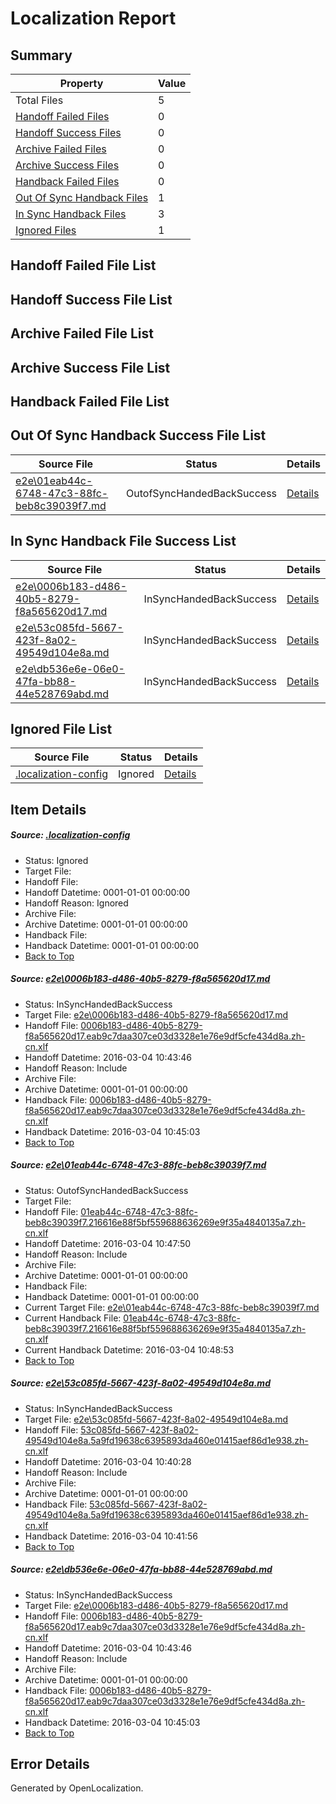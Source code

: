 # <a name='report-top'></a> Localization Report

## Summary
 Property | Value 
 -------- | ----- 
 Total Files | 5
[ Handoff Failed Files ](#handoff-failed-list)| 0
[ Handoff Success Files ](#handoff-success-list)| 0
[ Archive Failed Files ](#archive-failed-list)| 0
[ Archive Success Files ](#archive-success-list)| 0
[ Handback Failed Files ](#handback-failed-list)| 0
[ Out Of Sync Handback Files ](#outofsync-handback-success-list)| 1
[ In Sync Handback Files ](#insync-handback-success-list)| 3
[ Ignored Files ](#ignored-list)| 1

## <a name='handoff-failed-list'></a> Handoff Failed File List

## <a name='handoff-success-list'></a> Handoff Success File List

## <a name='archive-failed-list'></a> Archive Failed File List

## <a name='archive-success-list'></a> Archive Success File List

## <a name='handback-failed-list'></a> Handback Failed File List

## <a name='outofsync-handback-success-list'></a> Out Of Sync Handback Success File List
 Source File | Status | Details 
 ----------- | ------ | ------- 
 [e2e\01eab44c-6748-47c3-88fc-beb8c39039f7.md](https://github.com/OpenLocalizationTest/oltest/blob/96b80a1cb847698d077bb7d2822eba99d888aad6/e2e/01eab44c-6748-47c3-88fc-beb8c39039f7.md) | OutofSyncHandedBackSuccess | [Details](#d5540d58499c4b1097a6c5f978719893dfae0eb92)

## <a name='insync-handback-success-list'></a> In Sync Handback File Success List
 Source File | Status | Details 
 ----------- | ------ | ------- 
 [e2e\0006b183-d486-40b5-8279-f8a565620d17.md](https://github.com/OpenLocalizationTest/oltest/blob/ee138f5a190b0853434bb273be986ad2bbbe8c37/e2e/0006b183-d486-40b5-8279-f8a565620d17.md) | InSyncHandedBackSuccess | [Details](#826b1649034a5c58c0807475691f3618582536ed1)
 [e2e\53c085fd-5667-423f-8a02-49549d104e8a.md](https://github.com/OpenLocalizationTest/oltest/blob/0bd3847a671d13f33319a177e0ed6218d95a04e9/e2e/53c085fd-5667-423f-8a02-49549d104e8a.md) | InSyncHandedBackSuccess | [Details](#51417416652173b4fb11c07b776c180ed0fdde583)
 [e2e\db536e6e-06e0-47fa-bb88-44e528769abd.md](https://github.com/OpenLocalizationTest/oltest/blob/96b80a1cb847698d077bb7d2822eba99d888aad6/e2e/db536e6e-06e0-47fa-bb88-44e528769abd.md) | InSyncHandedBackSuccess | [Details](#826b1649034a5c58c0807475691f3618582536ed4)

## <a name='ignored-list'></a> Ignored File List
 Source File | Status | Details 
 ----------- | ------ | ------- 
 [.localization-config](https://github.com/OpenLocalizationTest/oltest/blob/96b80a1cb847698d077bb7d2822eba99d888aad6/.localization-config) | Ignored | [Details](#66aca4b1c2f43b14ec41e0e427345df94af1d5e10)

## Item Details
##### <a name='66aca4b1c2f43b14ec41e0e427345df94af1d5e10'></a> Source: [.localization-config](https://github.com/OpenLocalizationTest/oltest/blob/96b80a1cb847698d077bb7d2822eba99d888aad6/.localization-config)
* Status: Ignored
* Target File: 
* Handoff File: 
* Handoff Datetime: 0001-01-01 00:00:00
* Handoff Reason: Ignored
* Archive File: 
* Archive Datetime: 0001-01-01 00:00:00
* Handback File: 
* Handback Datetime: 0001-01-01 00:00:00
* [Back to Top](#report-top)

##### <a name='826b1649034a5c58c0807475691f3618582536ed1'></a> Source: [e2e\0006b183-d486-40b5-8279-f8a565620d17.md](https://github.com/OpenLocalizationTest/oltest/blob/ee138f5a190b0853434bb273be986ad2bbbe8c37/e2e/0006b183-d486-40b5-8279-f8a565620d17.md)
* Status: InSyncHandedBackSuccess
* Target File: [e2e\0006b183-d486-40b5-8279-f8a565620d17.md](https://github.com/OpenLocalizationTestOrg/oltest.zh-cn/blob/34e041de3205d5c1f775c629e31334af676564c8/e2e/0006b183-d486-40b5-8279-f8a565620d17.md)
* Handoff File: [0006b183-d486-40b5-8279-f8a565620d17.eab9c7daa307ce03d3328e1e76e9df5cfe434d8a.zh-cn.xlf](https://github.com/OpenLocalizationTestOrg/olhandoff/blob/016962843e9d6b3a3ab59ec4fe508a063b46625b/ol-handoff/OpenLocalizationTestOrg/oltest.zh-cn/qimu/ht/0006b183-d486-40b5-8279-f8a565620d17.eab9c7daa307ce03d3328e1e76e9df5cfe434d8a.zh-cn.xlf)
* Handoff Datetime: 2016-03-04 10:43:46
* Handoff Reason: Include
* Archive File: 
* Archive Datetime: 0001-01-01 00:00:00
* Handback File: [0006b183-d486-40b5-8279-f8a565620d17.eab9c7daa307ce03d3328e1e76e9df5cfe434d8a.zh-cn.xlf](https://github.com/OpenLocalizationTestOrg/olhandback/blob/a2f0aafee15a6089a553fc79138b3bfa6160fc12/ol-handback/OpenLocalizationTestOrg/oltest.zh-cn/qimu/ht/0006b183-d486-40b5-8279-f8a565620d17.eab9c7daa307ce03d3328e1e76e9df5cfe434d8a.zh-cn.xlf)
* Handback Datetime: 2016-03-04 10:45:03
* [Back to Top](#report-top)

##### <a name='d5540d58499c4b1097a6c5f978719893dfae0eb92'></a> Source: [e2e\01eab44c-6748-47c3-88fc-beb8c39039f7.md](https://github.com/OpenLocalizationTest/oltest/blob/96b80a1cb847698d077bb7d2822eba99d888aad6/e2e/01eab44c-6748-47c3-88fc-beb8c39039f7.md)
* Status: OutofSyncHandedBackSuccess
* Target File: 
* Handoff File: [01eab44c-6748-47c3-88fc-beb8c39039f7.216616e88f5bf559688636269e9f35a4840135a7.zh-cn.xlf](https://github.com/OpenLocalizationTestOrg/olhandoff/blob/8adccbe6ed3ce774e6bac042e057bf2ad6396335/ol-handoff/OpenLocalizationTestOrg/oltest.zh-cn/qimu/ht/01eab44c-6748-47c3-88fc-beb8c39039f7.216616e88f5bf559688636269e9f35a4840135a7.zh-cn.xlf)
* Handoff Datetime: 2016-03-04 10:47:50
* Handoff Reason: Include
* Archive File: 
* Archive Datetime: 0001-01-01 00:00:00
* Handback File: 
* Handback Datetime: 0001-01-01 00:00:00
* Current Target File: [e2e\01eab44c-6748-47c3-88fc-beb8c39039f7.md](https://github.com/OpenLocalizationTestOrg/oltest.zh-cn/blob/5f327021a82186f234b121878b65aa32eada38c8/e2e/01eab44c-6748-47c3-88fc-beb8c39039f7.md)
* Current Handback File: [01eab44c-6748-47c3-88fc-beb8c39039f7.216616e88f5bf559688636269e9f35a4840135a7.zh-cn.xlf](https://github.com/OpenLocalizationTestOrg/olhandback/blob/83a146e224bedad646cf1cecdcc16eb738f3e084/ol-handback/OpenLocalizationTestOrg/oltest.zh-cn/qimu/ht/01eab44c-6748-47c3-88fc-beb8c39039f7.216616e88f5bf559688636269e9f35a4840135a7.zh-cn.xlf)
* Current Handback Datetime: 2016-03-04 10:48:53
* [Back to Top](#report-top)

##### <a name='51417416652173b4fb11c07b776c180ed0fdde583'></a> Source: [e2e\53c085fd-5667-423f-8a02-49549d104e8a.md](https://github.com/OpenLocalizationTest/oltest/blob/0bd3847a671d13f33319a177e0ed6218d95a04e9/e2e/53c085fd-5667-423f-8a02-49549d104e8a.md)
* Status: InSyncHandedBackSuccess
* Target File: [e2e\53c085fd-5667-423f-8a02-49549d104e8a.md](https://github.com/OpenLocalizationTestOrg/oltest.zh-cn/blob/b8ae9d68efd512a332481e360801859299f33eb4/e2e/53c085fd-5667-423f-8a02-49549d104e8a.md)
* Handoff File: [53c085fd-5667-423f-8a02-49549d104e8a.5a9fd19638c6395893da460e01415aef86d1e938.zh-cn.xlf](https://github.com/OpenLocalizationTestOrg/olhandoff/blob/2a52ca1dc2633d6d124596e25676f81e2604319e/ol-handoff/OpenLocalizationTestOrg/oltest.zh-cn/qimu/ht/53c085fd-5667-423f-8a02-49549d104e8a.5a9fd19638c6395893da460e01415aef86d1e938.zh-cn.xlf)
* Handoff Datetime: 2016-03-04 10:40:28
* Handoff Reason: Include
* Archive File: 
* Archive Datetime: 0001-01-01 00:00:00
* Handback File: [53c085fd-5667-423f-8a02-49549d104e8a.5a9fd19638c6395893da460e01415aef86d1e938.zh-cn.xlf](https://github.com/OpenLocalizationTestOrg/olhandback/blob/b1ef90115a32ac87e62362c4afea9398f015527c/ol-handback/OpenLocalizationTestOrg/oltest.zh-cn/qimu/ht/53c085fd-5667-423f-8a02-49549d104e8a.5a9fd19638c6395893da460e01415aef86d1e938.zh-cn.xlf)
* Handback Datetime: 2016-03-04 10:41:56
* [Back to Top](#report-top)

##### <a name='826b1649034a5c58c0807475691f3618582536ed4'></a> Source: [e2e\db536e6e-06e0-47fa-bb88-44e528769abd.md](https://github.com/OpenLocalizationTest/oltest/blob/96b80a1cb847698d077bb7d2822eba99d888aad6/e2e/db536e6e-06e0-47fa-bb88-44e528769abd.md)
* Status: InSyncHandedBackSuccess
* Target File: [e2e\0006b183-d486-40b5-8279-f8a565620d17.md](https://github.com/OpenLocalizationTestOrg/oltest.zh-cn/blob/34e041de3205d5c1f775c629e31334af676564c8/e2e/0006b183-d486-40b5-8279-f8a565620d17.md)
* Handoff File: [0006b183-d486-40b5-8279-f8a565620d17.eab9c7daa307ce03d3328e1e76e9df5cfe434d8a.zh-cn.xlf](https://github.com/OpenLocalizationTestOrg/olhandoff/blob/016962843e9d6b3a3ab59ec4fe508a063b46625b/ol-handoff/OpenLocalizationTestOrg/oltest.zh-cn/qimu/ht/0006b183-d486-40b5-8279-f8a565620d17.eab9c7daa307ce03d3328e1e76e9df5cfe434d8a.zh-cn.xlf)
* Handoff Datetime: 2016-03-04 10:43:46
* Handoff Reason: Include
* Archive File: 
* Archive Datetime: 0001-01-01 00:00:00
* Handback File: [0006b183-d486-40b5-8279-f8a565620d17.eab9c7daa307ce03d3328e1e76e9df5cfe434d8a.zh-cn.xlf](https://github.com/OpenLocalizationTestOrg/olhandback/blob/a2f0aafee15a6089a553fc79138b3bfa6160fc12/ol-handback/OpenLocalizationTestOrg/oltest.zh-cn/qimu/ht/0006b183-d486-40b5-8279-f8a565620d17.eab9c7daa307ce03d3328e1e76e9df5cfe434d8a.zh-cn.xlf)
* Handback Datetime: 2016-03-04 10:45:03
* [Back to Top](#report-top)


## Error Details

Generated by OpenLocalization.
